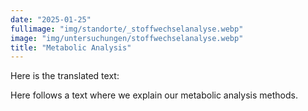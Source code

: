```yaml
---
date: "2025-01-25"
fullimage: "img/standorte/_stoffwechselanalyse.webp"
image: "img/untersuchungen/stoffwechselanalyse.webp"
title: "Metabolic Analysis"
---
```


Here is the translated text:

Here follows a text where we explain our metabolic analysis methods.
